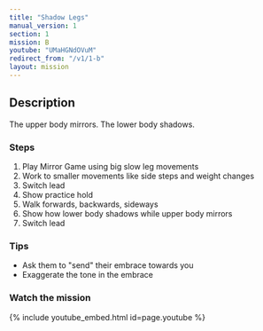 ```yaml
---
title: "Shadow Legs"
manual_version: 1
section: 1
mission: B
youtube: "UMaHGNdOVuM"
redirect_from: "/v1/1-b"
layout: mission
---
```


## Description

The upper body mirrors. The lower body shadows. 

### Steps

1. Play Mirror Game using big slow leg movements
2. Work to smaller movements like side steps and weight changes 
3. Switch lead
4. Show practice hold
5. Walk forwards, backwards, sideways
6. Show how lower body shadows while upper body mirrors
7. Switch lead  

### Tips

* Ask them to "send" their embrace towards you
* Exaggerate the tone in the embrace

### Watch the mission

{% include youtube_embed.html id=page.youtube %}